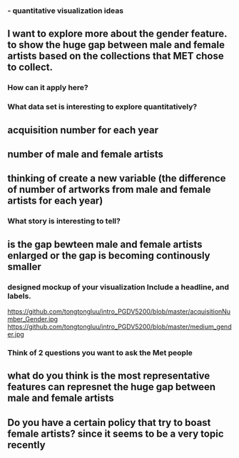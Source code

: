 ### -  quantitative visualization ideas 
## I want to explore more about the gender feature. to show the huge gap between male and female artists based on the collections that MET chose to collect.

### How can it apply here? 

### What data set is interesting to explore quantitatively? 
## acquisition number for each year
## number of male and female artists
## thinking of create a new variable (the difference of number of artworks from male and female artists for each year)



### What story is interesting to tell?
## is the gap bewteen male and female artists enlarged or the gap is becoming continously smaller

### designed mockup of your visualization  Include a headline, and labels.
https://github.com/tongtongluu/intro_PGDV5200/blob/master/acquisitionNumber_Gender.jpg
https://github.com/tongtongluu/intro_PGDV5200/blob/master/medium_gender.jpg
### Think of 2 questions you want to ask the Met people
## what do you think is the most representative features can represnet the huge gap between male and female artists
## Do you have a certain policy that try to boast female artists? since it seems to be a very topic recently
